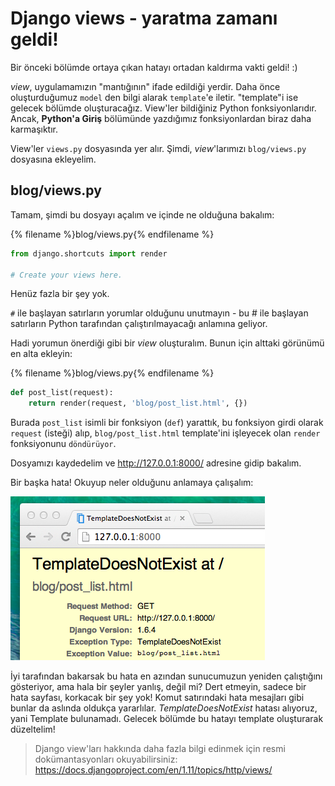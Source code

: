 # Django views - yaratma zamanı geldi!

Bir önceki bölümde ortaya çıkan hatayı ortadan kaldırma vakti geldi! :)

*view*, uygulamamızın "mantığının" ifade edildiği yerdir. Daha önce oluşturduğumuz `model` den bilgi alarak `template`'e iletir. "template"i ise gelecek bölümde oluşturacağız. View'ler bildiğiniz Python fonksiyonlarıdır. Ancak, **Python'a Giriş** bölümünde yazdığımız fonksiyonlardan biraz daha karmaşıktır.

View'ler `views.py` dosyasında yer alır. Şimdi, *view*'larımızı `blog/views.py` dosyasına ekleyelim.

## blog/views.py

Tamam, şimdi bu dosyayı açalım ve içinde ne olduğuna bakalım:

{% filename %}blog/views.py{% endfilename %}

```python
from django.shortcuts import render

# Create your views here.
```

Henüz fazla bir şey yok.

`#` ile başlayan satırların yorumlar olduğunu unutmayın - bu # ile başlayan satırların Python tarafından çalıştırılmayacağı anlamına geliyor.

Hadi yorumun önerdiği gibi bir *view* oluşturalım. Bunun için alttaki görünümü en alta ekleyin:

{% filename %}blog/views.py{% endfilename %}

```python
def post_list(request):
    return render(request, 'blog/post_list.html', {})
```

Burada `post_list` isimli bir fonksiyon (`def`) yarattık, bu fonksiyon girdi olarak `request` (isteği) alıp, `blog/post_list.html` template'ini işleyecek olan `render` fonksiyonunu `döndürüyor`.

Dosyamızı kaydedelim ve http://127.0.0.1:8000/ adresine gidip bakalım.

Bir başka hata! Okuyup neler olduğunu anlamaya çalışalım:

![Hata](images/error.png)

İyi tarafından bakarsak bu hata en azından sunucumuzun yeniden çalıştığını gösteriyor, ama hala bir şeyler yanlış, değil mi? Dert etmeyin, sadece bir hata sayfası, korkacak bir şey yok! Komut satırındaki hata mesajları gibi bunlar da aslında oldukça yararlılar. *TemplateDoesNotExist* hatası alıyoruz, yani Template bulunamadı. Gelecek bölümde bu hatayı template oluşturarak düzeltelim!

> Django view'ları hakkında daha fazla bilgi edinmek için resmi dokümantasyonları okuyabilirsiniz: https://docs.djangoproject.com/en/1.11/topics/http/views/